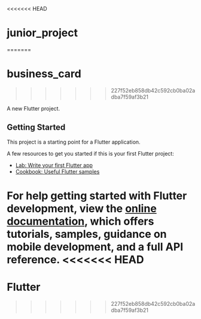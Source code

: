 <<<<<<< HEAD
# junior_project
=======
# business_card
>>>>>>> 227f52eb858db42c592cb0ba02adba7f59af3b21

A new Flutter project.

## Getting Started

This project is a starting point for a Flutter application.

A few resources to get you started if this is your first Flutter project:

- [Lab: Write your first Flutter app](https://docs.flutter.dev/get-started/codelab)
- [Cookbook: Useful Flutter samples](https://docs.flutter.dev/cookbook)

For help getting started with Flutter development, view the
[online documentation](https://docs.flutter.dev/), which offers tutorials,
samples, guidance on mobile development, and a full API reference.
<<<<<<< HEAD
=======
# Flutter
>>>>>>> 227f52eb858db42c592cb0ba02adba7f59af3b21
